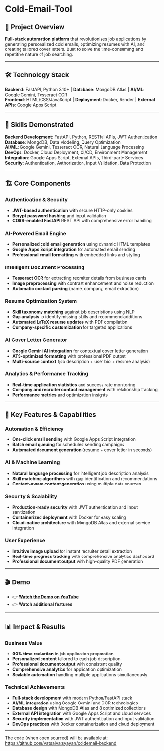 # Cold-Email-Tool

## 🎯 Project Overview
**Full-stack automation platform** that revolutionizes job applications by generating personalized cold emails, optimizing resumes with AI, and creating tailored cover letters. Built to solve the time-consuming and repetitive nature of job searching.

---

## 🛠️ Technology Stack
**Backend**: FastAPI, Python 3.10+ | **Database**: MongoDB Atlas | **AI/ML**: Google Gemini, Tesseract OCR  
**Frontend**: HTML/CSS/JavaScript | **Deployment**: Docker, Render | **External APIs**: Google Apps Script

---

## 🎯 Skills Demonstrated

**Backend Development**: FastAPI, Python, RESTful APIs, JWT Authentication  
**Database**: MongoDB, Data Modeling, Query Optimization  
**AI/ML**: Google Gemini, Tesseract OCR, Natural Language Processing  
**DevOps**: Docker, Cloud Deployment, CI/CD, Environment Management  
**Integration**: Google Apps Script, External APIs, Third-party Services  
**Security**: Authentication, Authorization, Input Validation, Data Protection

---

## 🏗️ Core Components

### **Authentication & Security**
- **JWT-based authentication** with secure HTTP-only cookies
- **Bcrypt password hashing** and input validation
- **CORS-enabled FastAPI** REST API with comprehensive error handling

### **AI-Powered Email Engine**
- **Personalized cold email generation** using dynamic HTML templates
- **Google Apps Script integration** for automated email sending
- **Professional email formatting** with embedded links and styling

### **Intelligent Document Processing**
- **Tesseract OCR** for extracting recruiter details from business cards
- **Image preprocessing** with contrast enhancement and noise reduction
- **Automatic contact parsing** (name, company, email extraction)

### **Resume Optimization System**
- **Skill taxonomy matching** against job descriptions using NLP
- **Gap analysis** to identify missing skills and recommend additions
- **Automated LaTeX resume updates** with PDF compilation
- **Company-specific customization** for targeted applications

### **AI Cover Letter Generator**
- **Google Gemini AI integration** for contextual cover letter generation
- **ATS-optimized formatting** with professional PDF output
- **Multi-source context** (job description + user bio + resume analysis)

### **Analytics & Performance Tracking**
- **Real-time application statistics** and success rate monitoring
- **Company and recruiter contact management** with relationship tracking
- **Performance metrics** and optimization insights

---

## 🚀 Key Features & Capabilities

### **Automation & Efficiency**
- **One-click email sending** with Google Apps Script integration
- **Batch email queuing** for scheduled sending campaigns
- **Automated document generation** (resume + cover letter in seconds)

### **AI & Machine Learning**
- **Natural language processing** for intelligent job description analysis
- **Skill matching algorithms** with gap identification and recommendations
- **Context-aware content generation** using multiple data sources

### **Security & Scalability**
- **Production-ready security** with JWT authentication and input sanitization
- **Containerized deployment** with Docker for easy scaling
- **Cloud-native architecture** with MongoDB Atlas and external service integration

### **User Experience**
- **Intuitive image upload** for instant recruiter detail extraction
- **Real-time progress tracking** with comprehensive analytics dashboard
- **Professional document output** with high-quality PDF generation

---

## 🎬 Demo

- 👉 [**Watch the Demo on YouTube**](https://youtu.be/uVQoUVz-BGQ)
- 👉 [**Watch additional features**](https://www.youtube.com/watch?v=toawuQKWNSM)

---

## 📊 Impact & Results

### **Business Value**
- **90% time reduction** in job application preparation
- **Personalized content** tailored to each job description
- **Professional document output** with consistent quality
- **Comprehensive analytics** for application optimization
- **Scalable automation** handling multiple applications simultaneously

### **Technical Achievements**
- **Full-stack development** with modern Python/FastAPI stack
- **AI/ML integration** using Google Gemini and OCR technologies
- **Database design** with MongoDB Atlas and 8 optimized collections
- **External API integration** with Google Apps Script and cloud services
- **Security implementation** with JWT authentication and input validation
- **DevOps practices** with Docker containerization and cloud deployment

---

The code (when open sourced) will be available at: https://github.com/vatsalvatsyayan/coldemail-backend
